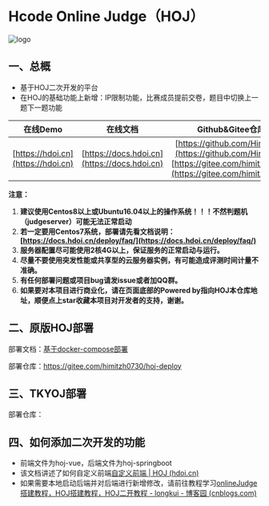 # Hcode Online Judge（HOJ）

![logo](./logo.png)

## 一、总概

- 基于HOJ二次开发的平台
- 在HOJ的基础功能上新增：IP限制功能，比赛成员提前交卷，题目中切换上一题下一题功能

|               在线Demo               |                   在线文档                   |             Github&Gitee仓库地址             |           QQ群           |
| :--------------------------------: | :--------------------------------------: | :--------------------------------------: | :---------------------: |
| [https://hdoi.cn](https://hdoi.cn) | [https://docs.hdoi.cn](https://docs.hdoi.cn) | [https://github.com/HimitZH/HOJ](https://github.com/HimitZH/HOJ)  [https://gitee.com/himitzh0730/hoj](https://gitee.com/himitzh0730/hoj) | 598587305（已满）、743568562 |

**注意：**

1. **建议使用Centos8以上或Ubuntu16.04以上的操作系统！！！不然判题机（judgeserver）可能无法正常启动**
2. **若一定要用Centos7系统，部署请先看文档说明：[https://docs.hdoi.cn/deploy/faq/](https://docs.hdoi.cn/deploy/faq/)**
3. **服务器配置尽可能使用2核4G以上，保证服务的正常启动与运行。**
4. **尽量不要使用突发性能或共享型的云服务器实例，有可能造成评测时间计量不准确。**
5. **有任何部署问题或项目bug请发issue或者加QQ群。**
6. **如果要对本项目进行商业化，请在页面底部的Powered by指向HOJ本仓库地址，顺便点上star收藏本项目对开发者的支持，谢谢。**

## 二、原版HOJ部署

部署文档：[基于docker-compose部署](https://docs.hdoi.cn/deploy/docker)

部署仓库：https://gitee.com/himitzh0730/hoj-deploy

## 三、TKYOJ部署

部署仓库：

## 四、如何添加二次开发的功能

- 前端文件为hoj-vue，后端文件为hoj-springboot
- 该文档讲述了如何自定义前端[自定义前端 | HOJ (hdoi.cn)](https://docs.hdoi.cn/use/update-fe/#一、完全自定义前端)
- 如果需要本地启动后端并对后端进行新增修改，请前往教程学习[onlineJudge搭建教程，HOJ搭建教程，HOJ二开教程 - longkui - 博客园 (cnblogs.com)](https://www.cnblogs.com/longkui-site/p/16747636.html)
